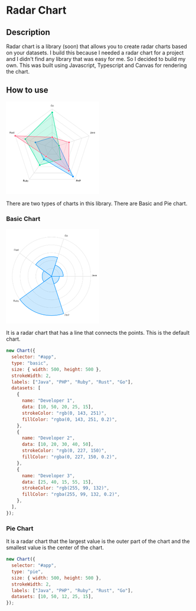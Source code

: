 # Radar Chart

## Description

Radar chart is a library (soon) that allows you to create radar charts based on your datasets. I build this because I needed a radar chart for a project and I didn't find any library that was easy for me. So I decided to build my own. This was built using Javascript, Typescript and Canvas for rendering the chart.

## How to use

<img src="https://github.com/Erik3010/radar-chart/blob/master/preview/basic.png?raw=true" alt="Basic Radar chart" width="50%" height="50%">

There are two types of charts in this library. There are Basic and Pie chart.

### Basic Chart

<img src="https://github.com/Erik3010/radar-chart/blob/master/preview/pie.png?raw=true" alt="Pie Radar chart" width="50%" height="50%">

It is a radar chart that has a line that connects the points. This is the default chart.

```javascript
new Chart({
  selector: "#app",
  type: "basic",
  size: { width: 500, height: 500 },
  strokeWidth: 2,
  labels: ["Java", "PHP", "Ruby", "Rust", "Go"],
  datasets: [
    {
      name: "Developer 1",
      data: [10, 50, 20, 25, 15],
      strokeColor: "rgb(0, 143, 251)",
      fillColor: "rgba(0, 143, 251, 0.2)",
    },
    {
      name: "Developer 2",
      data: [10, 20, 30, 40, 50],
      strokeColor: "rgb(0, 227, 150)",
      fillColor: "rgba(0, 227, 150, 0.2)",
    },
    {
      name: "Developer 3",
      data: [25, 40, 15, 55, 15],
      strokeColor: "rgb(255, 99, 132)",
      fillColor: "rgba(255, 99, 132, 0.2)",
    },
  ],
});
```

### Pie Chart

It is a radar chart that the largest value is the outer part of the chart and the smallest value is the center of the chart.

```javascript
new Chart({
  selector: "#app",
  type: "pie",
  size: { width: 500, height: 500 },
  strokeWidth: 2,
  labels: ["Java", "PHP", "Ruby", "Rust", "Go"],
  datasets: [10, 50, 12, 25, 15],
});
```
